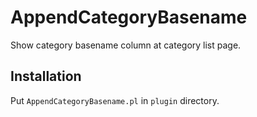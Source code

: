 # AppendCategoryBasename

Show category basename column at category list page.

## Installation

Put `AppendCategoryBasename.pl` in `plugin` directory.
